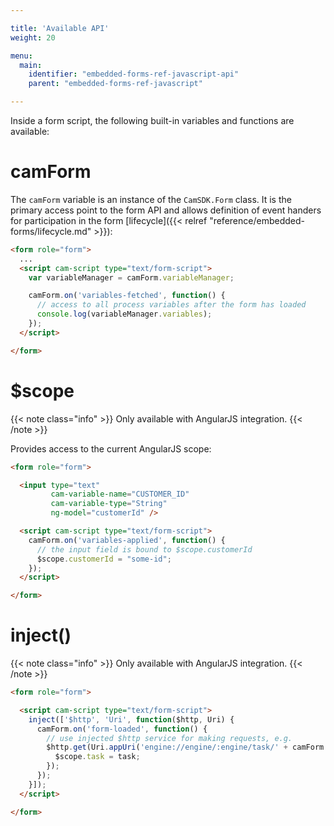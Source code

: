 ```yaml
---

title: 'Available API'
weight: 20

menu:
  main:
    identifier: "embedded-forms-ref-javascript-api"
    parent: "embedded-forms-ref-javascript"

---
```


Inside a form script, the following built-in variables and functions are available:


# camForm

The `camForm` variable is an instance of the `CamSDK.Form` class. It is the primary access point to
the form API and allows definition of event handers for participation in the form [lifecycle]({{< relref "reference/embedded-forms/lifecycle.md" >}}):

```html
<form role="form">
  ...
  <script cam-script type="text/form-script">
    var variableManager = camForm.variableManager;

    camForm.on('variables-fetched', function() {
      // access to all process variables after the form has loaded
      console.log(variableManager.variables);
    });
  </script>

</form>
```


# $scope

{{< note class="info" >}}
Only available with AngularJS integration.
{{< /note >}}

Provides access to the current AngularJS scope:

```html
<form role="form">

  <input type="text"
         cam-variable-name="CUSTOMER_ID"
         cam-variable-type="String"
         ng-model="customerId" />

  <script cam-script type="text/form-script">
    camForm.on('variables-applied', function() {
      // the input field is bound to $scope.customerId
      $scope.customerId = "some-id";
    });
  </script>

</form>
```


# inject()

{{< note class="info" >}}
Only available with AngularJS integration.
{{< /note >}}

```html
<form role="form">

  <script cam-script type="text/form-script">
    inject(['$http', 'Uri', function($http, Uri) {
      camForm.on('form-loaded', function() {
        // use injected $http service for making requests, e.g.
        $http.get(Uri.appUri('engine://engine/:engine/task/' + camForm.taskId)).success(function(task) {
          $scope.task = task;
        });
      });
    }]);
  </script>

</form>

```

